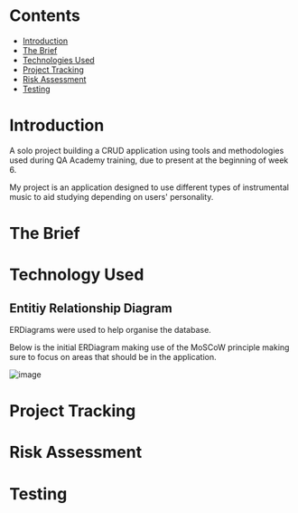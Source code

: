 # Contents
* [Introduction](#Introduction)
* [The Brief](#The-Brief)
* [Technologies Used](#Technology-Used)
* [Project Tracking](#Project-Tracking)
* [Risk Assessment](#Risk-Assessment)
* [Testing](#Testing)

# Introduction
A solo project building a CRUD application using tools and methodologies used during QA Academy training, due to present at the beginning of week 6. 

My project is an application designed to use different types of instrumental music to aid studying depending on users' personality. 

# The Brief



# Technology Used
## Entitiy Relationship Diagram
ERDiagrams were used to help organise the database.

Below is the initial ERDiagram making use of the MoSCoW principle making sure to focus on areas that should be in the application. 

![image](https://raw.githubusercontent.com/misbahmehmood/fundamental_project/images/ERDiagram%20(2).jpg)



# Project Tracking

# Risk Assessment

# Testing





